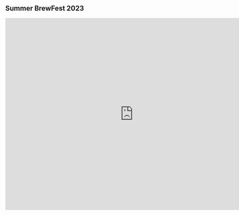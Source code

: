 ## Summer BrewFest 2023

<iframe width="800" height="600" frameborder="0" allowfullscreen src="https://arcg.is/vf11y0"></iframe>

